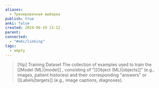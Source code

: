 ```yaml
---
aliases:
  - Тренировочная выборка
publish: true
anki: false
created: 2024-06-19 13:12
parent: 
connected:
  - "#обс/linking"
tags:
  - empty
---
```


> [!tip] Training Dataset 
> The collection of examples used to train the [[Model (ML)|model]] , consisting of "[[Object (ML)|objects]]" (e.g., images, patient histories) and their corresponding "answers" or [[Labels|targets]] (e.g., image captions, diagnoses).


